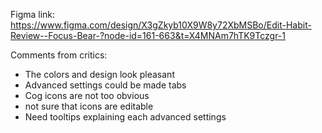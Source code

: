 Figma link: https://www.figma.com/design/X3gZkyb10X9W8y72XbMSBo/Edit-Habit-Review--Focus-Bear-?node-id=161-663&t=X4MNAm7hTK9Tczgr-1

Comments from critics:
- The colors and design look pleasant
- Advanced settings could be made tabs
- Cog icons are not too obvious 
- not sure that icons are editable
- Need tooltips explaining each advanced settings
